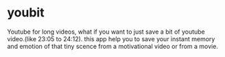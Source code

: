 # youbit
Youtube for long videos, what if you want to just save a bit of youtube video.(like 23:05 to 24:12). this app help you to save your instant memory and emotion of that tiny scence from a motivational video or from a movie.
